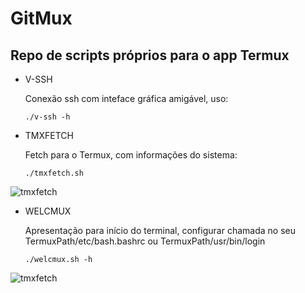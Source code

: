 # GitMux
## Repo de scripts próprios para o app Termux


- V-SSH

  Conexão ssh com inteface gráfica amigável, uso:

      ./v-ssh -h


- TMXFETCH

  Fetch para o Termux, com informações do sistema:
  
      ./tmxfetch.sh
![tmxfetch](https://github.com/Tk0082/giTmux/assets/105382833/29cfab7e-86ee-4331-a55f-c1289d27991f)



- WELCMUX
  
  Apresentação para início do terminal, configurar chamada 
  no seu TermuxPath/etc/bash.bashrc ou TermuxPath/usr/bin/login

      ./welcmux.sh -h

![tmxfetch](https://github.com/Tk0082/giTmux/assets/105382833/0dbf980d-1360-4154-9a27-09702b8def75)

